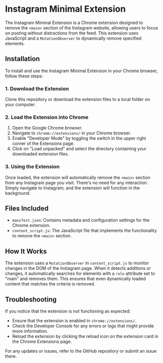 # Instagram Minimal Extension

The Instagram Minimal Extension is a Chrome extension designed to remove the `<main>` section of the Instagram website, allowing users to focus on posting without distractions from the feed. This extension uses JavaScript and a `MutationObserver` to dynamically remove specified elements.

## Installation

To install and use the Instagram Minimal Extension in your Chrome browser, follow these steps:

### 1. Download the Extension

Clone this repository or download the extension files to a local folder on your computer.

### 2. Load the Extension into Chrome

1. Open the Google Chrome browser.
2. Navigate to `chrome://extensions/` in your Chrome browser.
3. Enable "Developer Mode" by toggling the switch in the upper right corner of the Extensions page.
4. Click on "Load unpacked" and select the directory containing your downloaded extension files.

### 3. Using the Extension

Once loaded, the extension will automatically remove the `<main>` section from any Instagram page you visit. There's no need for any interaction. Simply navigate to Instagram, and the extension will function in the background.

## Files Included

- `manifest.json`: Contains metadata and configuration settings for the Chrome extension.
- `content_script.js`: The JavaScript file that implements the functionality to remove the `<main>` section.

## How It Works

The extension uses a `MutationObserver` in `content_script.js` to monitor changes in the DOM of the Instagram page. When it detects additions or changes, it automatically searches for elements with a `role` attribute set to "main" and removes them. This ensures that even dynamically loaded content that matches the criteria is removed.

## Troubleshooting

If you notice that the extension is not functioning as expected:
- Ensure that the extension is enabled in `chrome://extensions/`.
- Check the Developer Console for any errors or logs that might provide more information.
- Reload the extension by clicking the reload icon on the extension card in the Chrome Extensions page.

For any updates or issues, refer to the GitHub repository or submit an issue there.
